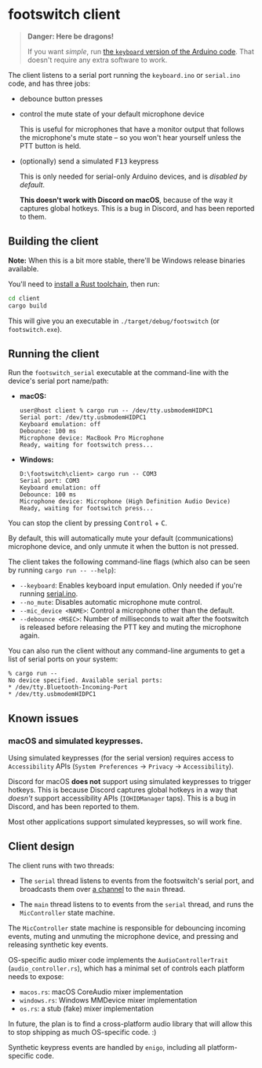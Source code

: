# footswitch client

> **Danger: Here be dragons!**
>
> If you want _simple_, run [the `keyboard` version of the Arduino code](../keyboard/). That doesn't require any extra software to work.

The client listens to a serial port running the `keyboard.ino` or `serial.ino` code, and has three jobs:

* debounce button presses

* control the mute state of your default microphone device

  This is useful for microphones that have a monitor output that follows the microphone's mute state – so you won't hear yourself unless the PTT button is held.

* (optionally) send a simulated <kbd>F13</kbd> keypress

  This is only needed for serial-only Arduino devices, and is _disabled by default_.

  **This doesn't work with Discord on macOS**, because of the way it captures global hotkeys. This is a bug in Discord, and has been reported to them.

## Building the client

**Note:** When this is a bit more stable, there'll be Windows release binaries available.

You'll need to [install a Rust toolchain](https://www.rust-lang.org/tools/install), then run:

```sh
cd client
cargo build
```

This will give you an executable in `./target/debug/footswitch` (or `footswitch.exe`).

## Running the client

Run the `footswitch_serial` executable at the command-line with the device's serial port name/path:

* **macOS:**

  ```
  user@host client % cargo run -- /dev/tty.usbmodemHIDPC1
  Serial port: /dev/tty.usbmodemHIDPC1
  Keyboard emulation: off
  Debounce: 100 ms
  Microphone device: MacBook Pro Microphone
  Ready, waiting for footswitch press...
  ```

* **Windows:**

  ```
  D:\footswitch\client> cargo run -- COM3
  Serial port: COM3
  Keyboard emulation: off
  Debounce: 100 ms
  Microphone device: Microphone (High Definition Audio Device)
  Ready, waiting for footswitch press...
  ```

You can stop the client by pressing <kbd>Control</kbd> + <kbd>C</kbd>.

By default, this will automatically mute your default (communications) microphone device, and only unmute it when the button is not pressed.

The client takes the following command-line flags (which also can be seen by running `cargo run -- --help`):

* `--keyboard`: Enables keyboard input emulation. Only needed if you're running [serial.ino](../serial/serial.ino).
* `--no_mute`: Disables automatic microphone mute control.
* `--mic_device <NAME>`: Control a microphone other than the default.
* `--debounce <MSEC>`: Number of milliseconds to wait after the footswitch is released before releasing the PTT key and muting the microphone again.

You can also run the client without any command-line arguments to get a list of serial ports on your system:

```
% cargo run --
No device specified. Available serial ports:
* /dev/tty.Bluetooth-Incoming-Port
* /dev/tty.usbmodemHIDPC1
```

## Known issues

### macOS and simulated keypresses.

Using simulated keypresses (for the serial version) requires access to `Accessibility` APIs (`System Preferences` → `Privacy` → `Accessibility`).

Discord for macOS **does not** support using simulated keypresses to trigger hotkeys. This is because Discord captures global hotkeys in a way that _doesn't_ support accessibility APIs (`IOHIDManager` taps). This is a bug in Discord, and has been reported to them.

Most other applications support simulated keypresses, so will work fine.

## Client design

The client runs with two threads:

* The `serial` thread listens to events from the footswitch's serial port, and broadcasts them over [a channel][mpsc] to the `main` thread.

* The `main` thread listens to to events from the `serial` thread, and runs the `MicController` state machine.

The `MicController` state machine is responsible for debouncing incoming events, muting and unmuting the microphone device, and pressing and releasing synthetic key events.

OS-specific audio mixer code implements the `AudioControllerTrait` (`audio_controller.rs`), which has a minimal set of controls each platform needs to expose:

* `macos.rs`: macOS CoreAudio mixer implementation
* `windows.rs`: Windows MMDevice mixer implementation
* `os.rs`: a stub (fake) mixer implementation

In future, the plan is to find a cross-platform audio library that will allow this to stop shipping as much OS-specific code. :)

Synthetic keypress events are handled by `enigo`, including all platform-specific code.

[mpsc]: https://doc.rust-lang.org/std/sync/mpsc/